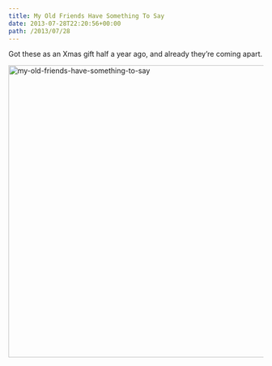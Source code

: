 ```yaml
---
title: My Old Friends Have Something To Say
date: 2013-07-28T22:20:56+00:00
path: /2013/07/28
---
```

Got these as an Xmas gift half a year ago, and already they&#8217;re coming apart.

[<img src="http://www.seancamden.com/wp-content/uploads/2013/07/my-old-friends-have-something-to-say.jpg" alt="my-old-friends-have-something-to-say" width="1024" height="576" class="alignnone size-full wp-image-526" srcset="http://seancamden.cosm/wp-content/uploads/2013/07/my-old-friends-have-something-to-say.jpg 1024w, http://seancamden.cosm/wp-content/uploads/2013/07/my-old-friends-have-something-to-say-300x168.jpg 300w, http://seancamden.cosm/wp-content/uploads/2013/07/my-old-friends-have-something-to-say-624x351.jpg 624w" sizes="(max-width: 1024px) 100vw, 1024px" />](http://www.seancamden.com/wp-content/uploads/2013/07/my-old-friends-have-something-to-say.jpg)